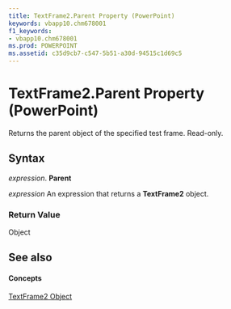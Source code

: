 ```yaml
---
title: TextFrame2.Parent Property (PowerPoint)
keywords: vbapp10.chm678001
f1_keywords:
- vbapp10.chm678001
ms.prod: POWERPOINT
ms.assetid: c35d9cb7-c547-5b51-a30d-94515c1d69c5
---
```



# TextFrame2.Parent Property (PowerPoint)

Returns the parent object of the specified test frame. Read-only.


## Syntax

 _expression_. **Parent**

 _expression_ An expression that returns a **TextFrame2** object.


### Return Value

Object


## See also


#### Concepts


[TextFrame2 Object](textframe2-object-powerpoint.md)

